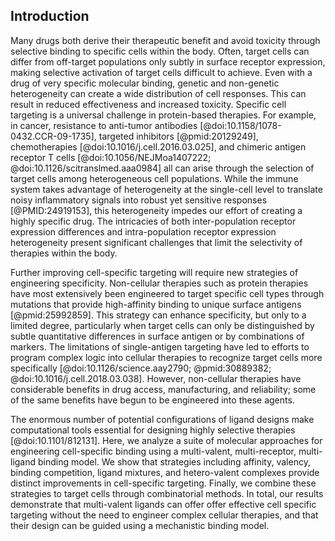 ## Introduction

<!-- Targeting specific cell populations is a universal challenge in protein therapies. -->

Many drugs both derive their therapeutic benefit and avoid toxicity through selective binding to specific cells within the body. Often, target cells can differ from off-target populations only subtly in surface receptor expression, making selective activation of target cells difficult to achieve. Even with a drug of very specific molecular binding, genetic and non-genetic heterogeneity can create a wide distribution of cell responses. This can result in reduced effectiveness and increased toxicity. Specific cell targeting is a universal challenge in protein-based therapies. For example, in cancer, resistance to anti-tumor antibodies [@doi:10.1158/1078-0432.CCR-09-1735], targeted inhibitors [@pmid:20129249], chemotherapies [@doi:10.1016/j.cell.2016.03.025], and chimeric antigen receptor T cells [@doi:10.1056/NEJMoa1407222; @doi:10.1126/scitranslmed.aaa0984] all can arise through the selection of target cells among heterogeneous cell populations. While the immune system takes advantage of heterogeneity at the single-cell level to translate noisy inflammatory signals into robust yet sensitive responses [@PMID:24919153], this heterogeneity impedes our effort of creating a highly specific drug. The intricacies of both inter-population receptor expression differences and intra-population receptor expression heterogeneity present significant challenges that limit the selectivity of therapies within the body.

<!-- Need alternative strategies for engineering specificity. -->

Further improving cell-specific targeting will require new strategies of engineering specificity. Non-cellular therapies such as protein therapies have most extensively been engineered to target specific cell types through mutations that provide high-affinity binding to unique surface antigens [@pmid:25992859]. This strategy can enhance specificity, but only to a limited degree, particularly when target cells can only be distinguished by subtle quantitative differences in surface antigen or by combinations of markers. The limitations of single-antigen targeting have led to efforts to program complex logic into cellular therapies to recognize target cells more specifically [@doi:10.1126/science.aay2790; @pmid:30889382; @doi:10.1016/j.cell.2018.03.038]. However, non-cellular therapies have considerable benefits in drug access, manufacturing, and reliability; some of the same benefits have begun to be engineered into these agents.

<!-- We need computational models to make sense of this. -->
The enormous number of potential configurations of ligand designs make computational tools essential for designing highly selective therapies [@doi:10.1101/812131]. Here, we analyze a suite of molecular approaches for engineering cell-specific binding using a multi-valent, multi-receptor, multi-ligand binding model. We show that strategies including affinity, valency, binding competition, ligand mixtures, and hetero-valent complexes provide distinct improvements in cell-specific targeting. Finally, we combine these strategies to target cells through combinatorial methods. In total, our results demonstrate that multi-valent ligands can offer offer effective cell specific targeting without the need to engineer complex cellular therapies, and that their design can be guided using a mechanistic binding model.
